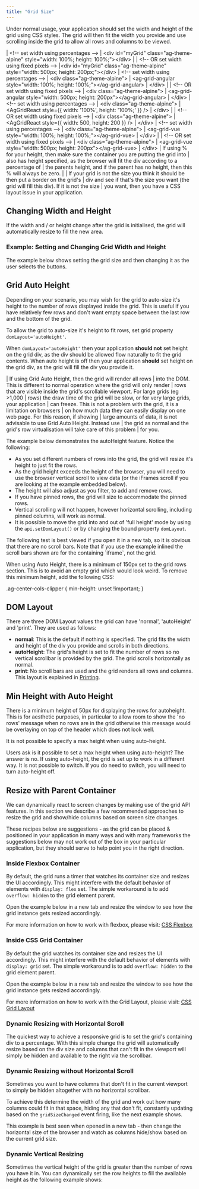 ```yaml
---
title: "Grid Size"
---
```


Under normal usage, your application should set the width and height of the grid using CSS styles. The grid will then fit the width you provide and use scrolling inside the grid to allow all rows and columns to be viewed.

<framework-specific-section frameworks="javascript">
<snippet transform={false} language="html">
| &lt;!-- set width using percentages -->
| &lt;div id="myGrid" class="ag-theme-alpine" style="width: 100%; height: 100%;">&lt;/div>
|
| &lt;!-- OR set width using fixed pixels -->
|&lt;div id="myGrid" class="ag-theme-alpine" style="width: 500px; height: 200px;">&lt;/div>
</snippet>
</framework-specific-section>

<framework-specific-section frameworks="angular">
<snippet transform={false} language="html">
| &lt;!-- set width using percentages -->
| &lt;div class="ag-theme-alpine">
|     &lt;ag-grid-angular style="width: 100%; height: 100%;">&lt;/ag-grid-angular>
| &lt;/div>
|
| &lt;!-- OR set width using fixed pixels -->
| &lt;div class="ag-theme-alpine">
|     &lt;ag-grid-angular style="width: 500px; height: 200px">&lt;/ag-grid-angular>
| &lt;/div>
</snippet>
</framework-specific-section>

<framework-specific-section frameworks="react">
<snippet transform={false} language="jsx">
| &lt;!-- set width using percentages -->
| &lt;div class="ag-theme-alpine">
|     &lt;AgGridReact style={{ width: '100%', height: '100%;' }} />
| &lt;/div>
|
| &lt;!-- OR set width using fixed pixels -->
| &lt;div class="ag-theme-alpine">
|     &lt;AgGridReact style={{ width: 500, height: 200 }} />
| &lt;/div>
</snippet>
</framework-specific-section>

<framework-specific-section frameworks="vue">
<snippet transform={false} language="html">
| &lt;!-- set width using percentages -->
| &lt;div class="ag-theme-alpine">
|     &lt;ag-grid-vue style="width: 100%; height: 100%;">&lt;/ag-grid-vue>
| &lt;/div>
|
| &lt;!-- OR set width using fixed pixels -->
| &lt;div class="ag-theme-alpine">
|     &lt;ag-grid-vue style="width: 500px; height: 200px">&lt;/ag-grid-vue>
| &lt;/div>
</snippet>
</framework-specific-section>
 
<warning title="Pitfall When Using Percent Width & Height">
| If using % for your height, then make sure the container you are putting the grid into
| also has height specified, as the browser will fit the div according to a percentage of
| the parents height, and if the parent has no height, then this % will always be zero.
|
| If your grid is not the size you think it should be then put a border on the grid's
| div and see if that's the size you want (the grid will fill this div). If it is not the size
| you want, then you have a CSS layout issue in your application.
</warning>

## Changing Width and Height

If the width and / or height change after the grid is initialised, the grid will automatically resize to fill the new area.

### Example: Setting and Changing Grid Width and Height

The example below shows setting the grid size and then changing it as the user selects the buttons.

<grid-example title='Width & Height' name='width-and-height' type='mixed'></grid-example>

## Grid Auto Height

Depending on your scenario, you may wish for the grid to auto-size it's height to the number of rows displayed inside the grid. This is useful if you have relatively few rows and don't want empty space between the last row and the bottom of the grid.

To allow the grid to auto-size it's height to fit rows, set grid property `domLayout='autoHeight'`.

When `domLayout='autoHeight'` then your application **should not** set height on the grid div, as the div should be allowed flow naturally to fit the grid contents. When auto height is off then your application **should** set height on the grid div, as the grid will fill the div you provide it.

<warning title="Don't use Grid Auto Height when displaying large numbers of rows">
| If using Grid Auto Height, then the grid will render all rows
| into the DOM. This is different to normal operation where the grid will only render
| rows that are visible inside the grid's scrollable viewport. For large grids (eg >1,000
| rows) the draw time of the grid will be slow, or for very large grids, your application
| can freeze. This is not a problem with the grid, it is a limitation on browsers
| on how much data they can easily display on one web page. For this reason, if showing
| large amounts of data, it is not advisable to use Grid Auto Height. Instead use
| the grid as normal and the grid's row virtualisation will take care of this problem
| for you.
</warning>

The example below demonstrates the autoHeight feature. Notice the following:

- As you set different numbers of rows into the grid, the grid will resize it's height to just fit the rows.
- As the grid height exceeds the height of the browser, you will need to use the browser vertical scroll to view data (or the iFrames scroll if you are looking at the example embedded below).
- The height will also adjust as you filter, to add and remove rows.
- If you have pinned rows, the grid will size to accommodate the pinned rows.
- Vertical scrolling will not happen, however horizontal scrolling, including pinned columns, will work as normal.
- It is possible to move the grid into and out of 'full height' mode by using the `api.setDomLayout()` or by changing the bound property `domLayout`.

<note>
The following test is best viewed if you open it in a new tab, so it is obvious that there are no scroll bars.
Note that if you use the example inlined the scroll bars shown are for the containing `iframe`, not the grid.
</note>

<grid-example title='Auto Height' name='auto-height' type='generated' options='{ "enterprise": true, "exampleHeight": 660, "noStyle": 1, "myGridReference": 1, "modules": ["clientside", "rowgrouping", "menu", "columnpanel"] }'></grid-example>

When using Auto Height, there is a minimum of 150px set to the grid rows section. This is to avoid an empty grid which would look weird. To remove this minimum height, add the following CSS:

<snippet transform={false} language="css">
.ag-center-cols-clipper {
    min-height: unset !important;
}
</snippet>

## DOM Layout

There are three DOM Layout values the grid can have 'normal', 'autoHeight' and 'print'. They are used as follows:

- **normal**: This is the default if nothing is specified. The grid fits the width and height of the div you provide and scrolls in both directions.
- **autoHeight**: The grid's height is set to fit the number of rows so no vertical scrollbar is provided by the grid. The grid scrolls horizontally as normal.
- **print**: No scroll bars are used and the grid renders all rows and columns. This layout is explained in [Printing](/printing/).

## Min Height with Auto Height

There is a minimum height of 50px for displaying the rows for autoheight. This is for aesthetic purposes, in particular to allow room to show the 'no rows' message when no rows are in the grid otherwise this message would be overlaying on top of the header which does not look well.

It is not possible to specify a max height when using auto-height.

<note>
Users ask is it possible to set a max height when using auto-height? The answer is no.
If using auto-height, the grid is set up to work in a different way. It is not possible to switch.
If you do need to switch, you will need to turn auto-height off.
</note>

## Resize with Parent Container

We can dynamically react to screen changes by making use of the grid API features. In this section we describe a few recommended approaches to resize the grid and show/hide columns based on screen size changes.

<note>
These recipes below are suggestions - as the grid can be placed & positioned in your application in many ways and with many frameworks the suggestions below may not work out of the box in your particular application, but they should serve to help point you in the right direction.
</note>

### Inside Flexbox Container    

By default, the grid runs a timer that watches its container size and resizes the UI accordingly. This might interfere with the default behavior of elements with `display: flex` set. The simple workaround is to add `overflow: hidden` to the grid element parent.

Open the example below in a new tab and resize the window to see how the grid instance gets resized accordingly.

For more information on how to work with flexbox, please visit: <a href="https://www.w3schools.com/css/css3_flexbox.asp" target="_blank">CSS Flexbox</a>

<grid-example title='Grid Inside a Flexbox Container' name='flexbox' type='generated'></grid-example>

### Inside CSS Grid Container

By default the grid watches its container size and resizes the UI accordingly. This might interfere with the default behavior of elements with `display: grid` set. The simple workaround is to add `overflow: hidden` to the grid element parent.

Open the example below in a new tab and resize the window to see how the grid instance gets resized accordingly.

For more information on how to work with the Grid Layout, please visit: <a href="https://www.w3schools.com/css/css_grid.asp" target="_blank">CSS Grid Layout</a>

<grid-example title='Grid Inside a CSS Grid Container' name='css-grid' type='generated'></grid-example>

### Dynamic Resizing with Horizontal Scroll

The quickest way to achieve a responsive grid is to set the grid's containing div to a percentage. With this simple change the grid will automatically resize based on the div size and columns that can't fit in the viewport will simply be hidden and available to the right via the scrollbar.

<grid-example title='Dynamic horizontal resizing with scroll' name='example' type='generated'></grid-example>

### Dynamic Resizing without Horizontal Scroll

Sometimes you want to have columns that don't fit in the current viewport to simply be hidden altogether with no horizontal scrollbar.

To achieve this determine the width of the grid and work out how many columns could fit in that space, hiding any that don't fit, constantly updating based on the `gridSizeChanged` event firing, like the next example shows.

This example is best seen when opened in a new tab - then change the horizontal size of the browser and watch as columns hide/show based on the current grid size.

<grid-example title='Dynamic horizontal resizing without scroll' name='example1' type='generated'></grid-example>

### Dynamic Vertical Resizing

Sometimes the vertical height of the grid is greater than the number of rows you have it in.  You can dynamically set the row heights to fill the available height as the following example shows:

<grid-example title='Dynamic vertical resizing' name='example2' type='generated'></grid-example>
